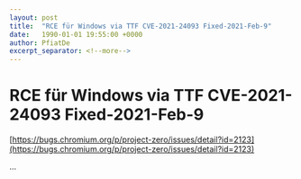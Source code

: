 ```yaml
---
layout: post
title:  "RCE für Windows via TTF CVE-2021-24093 Fixed-2021-Feb-9"
date:   1990-01-01 19:55:00 +0000
author: PfiatDe
excerpt_separator: <!--more-->
---
```


# RCE für Windows via TTF CVE-2021-24093 Fixed-2021-Feb-9

[https://bugs.chromium.org/p/project-zero/issues/detail?id=2123](https://bugs.chromium.org/p/project-zero/issues/detail?id=2123)

...
<!--more-->
